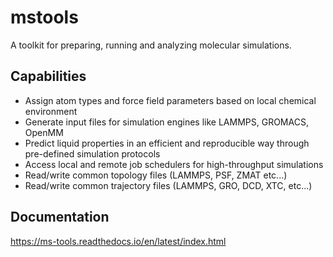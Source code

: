 # mstools

A toolkit for preparing, running and analyzing molecular simulations.

## Capabilities
   
  * Assign atom types and force field parameters based on local chemical environment
  * Generate input files for simulation engines like LAMMPS, GROMACS, OpenMM
  * Predict liquid properties in an efficient and reproducible way through pre-defined simulation protocols
  * Access local and remote job schedulers for high-throughput simulations
  * Read/write common topology files (LAMMPS, PSF, ZMAT etc...)
  * Read/write common trajectory files (LAMMPS, GRO, DCD, XTC, etc...)

## Documentation

https://ms-tools.readthedocs.io/en/latest/index.html
